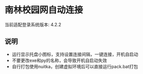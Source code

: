 # 南林校园网自动连接

当前适配登录系统版本: 4.2.2

## 说明
 - 运行显示托盘小图标，支持设置连接间隔，一键连接，开机自启动
 - 不要更改exe和py的名称，会导致开机自启动失效
 - 自行打包使用nuitka，创建虚拟环境后可以直接运行pack.bat打包